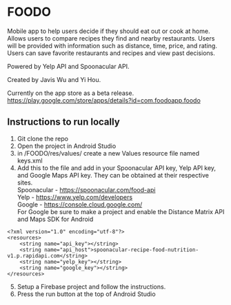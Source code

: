 # FOODO

Mobile app to help users decide if they should eat out or cook at home. Allows users to compare recipes they find and nearby restaurants. Users will be provided with information such as distance, time, price, and rating. Users can save favorite restaurants and recipes and view past decisions. 

Powered by Yelp API and Spoonacular API. 

Created by Javis Wu and Yi Hou.

Currently on the app store as a beta release. https://play.google.com/store/apps/details?id=com.foodoapp.foodo

## Instructions to run locally
1. Git clone the repo
2. Open the project in Android Studio
3. in /FOODO/res/values/ create a new Values resource file named keys.xml
4. Add this to the file and add in your Spoonacular API key, Yelp API key, and Google Maps API key. They can be obtained at their respective sites. <br>
Spoonacular - https://spoonacular.com/food-api <br>
Yelp - https://www.yelp.com/developers <br>
Google - https://console.cloud.google.com/ <br>
For Google be sure to make a project and enable the Distance Matrix API and Maps SDK for Android <br>
```
<?xml version="1.0" encoding="utf-8"?>
<resources>
    <string name="api_key"></string>
    <string name="api_host">spoonacular-recipe-food-nutrition-v1.p.rapidapi.com</string>
    <string name="yelp_key"></string>
    <string name="google_key"></string>
</resources>
```
5. Setup a Firebase project and follow the instructions. 
6. Press the run button at the top of Android Studio
